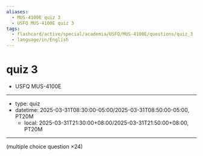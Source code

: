 ```yaml
---
aliases:
  - MUS-4100E quiz 3
  - USFQ MUS-4100E quiz 3
tags:
  - flashcard/active/special/academia/USFQ/MUS-4100E/questions/quiz_3
  - language/in/English
---
```


# quiz 3

- USFQ MUS-4100E

---

- type: quiz
- datetime: 2025-03-31T08:30:00-05:00/2025-03-31T08:50:00-05:00, PT20M
  - local: 2025-03-31T21:30:00+08:00/2025-03-31T21:50:00+08:00, PT20M

---

\(multiple choice question ×24\)
